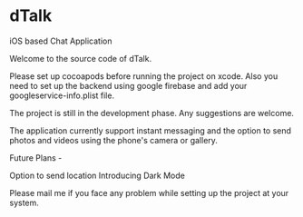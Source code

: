 # dTalk
iOS based Chat Application

Welcome to the source code of dTalk.

Please set up cocoapods before running the project on xcode.
Also you need to set up the backend using google firebase and add your googleservice-info.plist file.


The project is still in the development phase. Any suggestions are welcome.

The application currently support instant messaging and the option to send photos and videos using the phone's camera or gallery.

Future Plans -

Option to send location
Introducing Dark Mode

Please mail me if you face any problem while setting up the project at your system.
